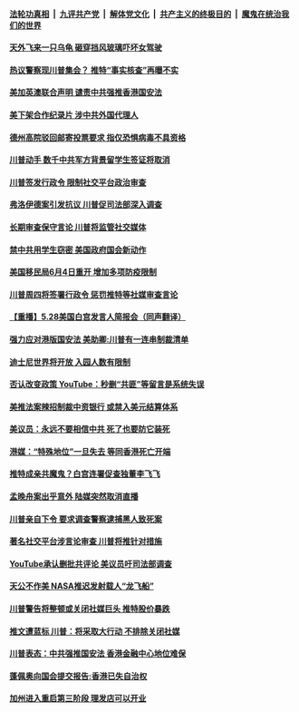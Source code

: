 

####  [法轮功真相](../../../../basic/blob/master/README.md?t=05292031) &nbsp;|&nbsp; [九评共产党](../../../../9ping.md/blob/master/README.md?t=05292031) &nbsp;|&nbsp; [解体党文化](../../../../jtdwh.md/blob/master/README.md?t=05292031)  &nbsp;|&nbsp; [共产主义的终极目的](../../../../gczydzjmd.md/blob/master/README.md?t=05292031) &nbsp;|&nbsp; [魔鬼在统治我们的世界](../../../../mgztzwmdsj.md/blob/master/README.md?t=05292031) 

#### [天外飞来一只乌龟 砸穿挡风玻璃吓坏女驾驶](../pages/prog203/a102858671.md?t=05292031) 

#### [热议警察现川普集会？ 推特“事实核查”再曝不实](../pages/prog203/a102858603.md?t=05292031) 

#### [美加英澳联合声明 谴责中共强推香港国安法](../pages/prog203/a102858545.md?t=05292031) 

#### [美下架合作纪录片 涉中共外国代理人](../pages/prog203/a102858451.md?t=05292031) 

#### [德州高院驳回邮寄投票要求 指仅恐惧病毒不具资格](../pages/prog203/a102858276.md?t=05292031) 

#### [川普动手 数千中共军方背景留学生签证将取消](../pages/prog203/a102858258.md?t=05292031) 

#### [川普签发行政令 限制社交平台政治审查](../pages/prog203/a102858418.md?t=05292031) 

#### [弗洛伊德案引发抗议 川普促司法部深入调查](../pages/prog203/a102858403.md?t=05292031) 

#### [长期审查保守言论 川普将监管社交媒体](../pages/prog203/a102858399.md?t=05292031) 

#### [禁中共用学生窃密  美国政府国会新动作](../pages/prog203/a102858372.md?t=05292031) 

#### [美国移民局6月4日重开 增加多项防疫限制](../pages/prog203/a102858313.md?t=05292031) 

#### [川普周四将签署行政令 惩罚推特等社媒审查言论](../pages/prog203/a102858302.md?t=05292031) 

#### [【重播】5.28美国白宫发言人简报会（同声翻译）](../pages/prog203/a102858246.md?t=05292031) 

#### [强力应对港版国安法 美助卿:川普有一连串制裁清单](../pages/prog203/a102858216.md?t=05292031) 

#### [迪士尼世界将开放 入园人数有限制](../pages/prog203/a102858185.md?t=05292031) 

#### [否认改变政策 YouTube：秒删“共匪”等留言是系统失误](../pages/prog203/a102857420.md?t=05292031) 

#### [美推法案辣招制裁中资银行 或禁入美元结算体系](../pages/prog203/a102857440.md?t=05292031) 

#### [美议员：永远不要相信中共 死了也要防它装死](../pages/prog203/a102857368.md?t=05292031) 

#### [港媒：“特殊地位”一旦失去 等同香港死亡开端](../pages/prog203/a102857657.md?t=05292031) 

#### [推特成亲共魔鬼？白宫连署促查独董李飞飞](../pages/prog203/a102857609.md?t=05292031) 

#### [孟晚舟案出乎意外 陆媒突然取消直播](../pages/prog203/a102857563.md?t=05292031) 

#### [川普亲自下令 要求调查警察逮捕黑人致死案](../pages/prog203/a102857569.md?t=05292031) 

#### [著名社交平台涉言论审查 川普将推针对措施](../pages/prog203/a102857504.md?t=05292031) 

#### [YouTube承认删批共评论 美议员吁司法部调查](../pages/prog203/a102857498.md?t=05292031) 

#### [天公不作美 NASA推迟发射载人“龙飞船”](../pages/prog203/a102857478.md?t=05292031) 

#### [川普警告将整顿或关闭社媒巨头 推特股价暴跌](../pages/prog203/a102857350.md?t=05292031) 

#### [推文遭蓝标  川普：将采取大行动  不排除关闭社媒](../pages/prog203/a102857362.md?t=05292031) 

#### [川普表态：中共强推国安法 香港金融中心地位难保](../pages/prog203/a102857334.md?t=05292031) 

#### [蓬佩奥向国会提交报告:香港已失自治权](../pages/prog203/a102857294.md?t=05292031) 

#### [加州进入重启第三阶段 理发店可以开业](../pages/prog203/a102857249.md?t=05292031) 

